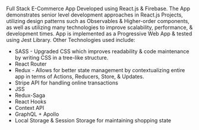 ﻿Full Stack E-Commerce App Developed using React.js & Firebase.
The App demonstrates senior level development approaches in React.js Projects,
utilizing design patterns such as Observables & Higher-order components,
as well as utilizing many technologies to improve scalability, performance, & development times.
App is implemented as a Progressive Web App & tested using Jest Library.
Other Technologies used include:
- SASS - Upgraded CSS which improves readability & code maintenance by writing CSS in a tree-like structure.
- React Router
- Redux - Allows for better state management by contextualizing entire app in terms of Actions, Reducers, Store, & Updates.
- Stripe API for handling online transactions
- JSS
- Redux-Saga
- React Hooks
- Context API
- GraphQL + Apollo
- Local Storage & Session Storage for maintaining shopping state